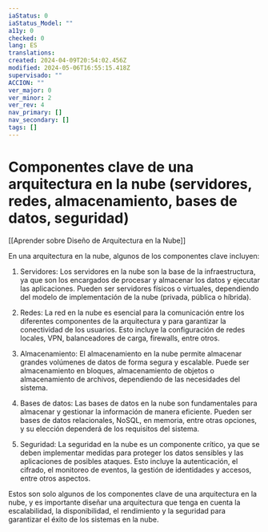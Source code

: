 ```yaml
---
iaStatus: 0
iaStatus_Model: ""
a11y: 0
checked: 0
lang: ES
translations: 
created: 2024-04-09T20:54:02.456Z
modified: 2024-05-06T16:55:15.418Z
supervisado: ""
ACCION: ""
ver_major: 0
ver_minor: 2
ver_rev: 4
nav_primary: []
nav_secondary: []
tags: []
---
```

# Componentes clave de una arquitectura en la nube (servidores, redes, almacenamiento, bases de datos, seguridad)

[[Aprender sobre Diseño de Arquitectura en la Nube]]

En una arquitectura en la nube, algunos de los componentes clave incluyen:

1. Servidores: Los servidores en la nube son la base de la infraestructura, ya que son los encargados de procesar y almacenar los datos y ejecutar las aplicaciones. Pueden ser servidores físicos o virtuales, dependiendo del modelo de implementación de la nube (privada, pública o híbrida).

2. Redes: La red en la nube es esencial para la comunicación entre los diferentes componentes de la arquitectura y para garantizar la conectividad de los usuarios. Esto incluye la configuración de redes locales, VPN, balanceadores de carga, firewalls, entre otros.

3. Almacenamiento: El almacenamiento en la nube permite almacenar grandes volúmenes de datos de forma segura y escalable. Puede ser almacenamiento en bloques, almacenamiento de objetos o almacenamiento de archivos, dependiendo de las necesidades del sistema.

4. Bases de datos: Las bases de datos en la nube son fundamentales para almacenar y gestionar la información de manera eficiente. Pueden ser bases de datos relacionales, NoSQL, en memoria, entre otras opciones, y su elección dependerá de los requisitos del sistema.

5. Seguridad: La seguridad en la nube es un componente crítico, ya que se deben implementar medidas para proteger los datos sensibles y las aplicaciones de posibles ataques. Esto incluye la autenticación, el cifrado, el monitoreo de eventos, la gestión de identidades y accesos, entre otros aspectos.

Estos son solo algunos de los componentes clave de una arquitectura en la nube, y es importante diseñar una arquitectura que tenga en cuenta la escalabilidad, la disponibilidad, el rendimiento y la seguridad para garantizar el éxito de los sistemas en la nube.
